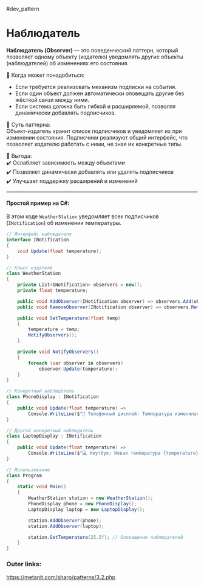 #dev_pattern
# Наблюдатель

**Наблюдатель (Observer)** — это поведенческий паттерн, который позволяет одному объекту (издателю) уведомлять другие объекты (наблюдателей) об изменениях его состояния.

📌 Когда может понадобиться:  
- Если требуется реализовать механизм подписки на события.  
- Если один объект должен автоматически оповещать другие без жёсткой связи между ними.  
- Если система должна быть гибкой и расширяемой, позволяя динамически добавлять подписчиков.

📌 Суть паттерна:  
Объект-издатель хранит список подписчиков и уведомляет их при изменении состояния. Подписчики реализуют общий интерфейс, что позволяет издателю работать с ними, не зная их конкретные типы.

📌 Выгода:  
✔️ Ослабляет зависимость между объектами  
✔️ Позволяет динамически добавлять или удалять подписчиков  
✔️ Улучшает поддержку расширений и изменений  

---
#### Простой пример на C#:
В этом коде `WeatherStation` уведомляет всех подписчиков (`INotification`) об изменении температуры. 

```csharp
// Интерфейс наблюдателя
interface INotification
{
    void Update(float temperature);
}

// Класс издателя
class WeatherStation
{
    private List<INotification> observers = new();
    private float temperature;

    public void AddObserver(INotification observer) => observers.Add(observer);
    public void RemoveObserver(INotification observer) => observers.Remove(observer);

    public void SetTemperature(float temp)
    {
        temperature = temp;
        NotifyObservers();
    }

    private void NotifyObservers()
    {
        foreach (var observer in observers)
            observer.Update(temperature);
    }
}

// Конкретный наблюдатель
class PhoneDisplay : INotification
{
    public void Update(float temperature) =>
        Console.WriteLine($"📱 Телефонный дисплей: Температура изменилась на {temperature}°C");
}

// Другой конкретный наблюдатель
class LaptopDisplay : INotification
{
    public void Update(float temperature) =>
        Console.WriteLine($"💻 Ноутбук: Новая температура {temperature}°C");
}

// Использование
class Program
{
    static void Main()
    {
        WeatherStation station = new WeatherStation();
        PhoneDisplay phone = new PhoneDisplay();
        LaptopDisplay laptop = new LaptopDisplay();

        station.AddObserver(phone);
        station.AddObserver(laptop);

        station.SetTemperature(25.5f); // Оповещение наблюдателей
    }
}
```

### Outer links:
https://metanit.com/sharp/patterns/3.2.php